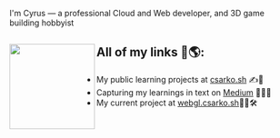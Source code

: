 I'm Cyrus — a professional Cloud and Web developer, and 3D game building hobbyist

## All of my links 🔗🌎: <img src="https://readme-viewer.csarko.sh/hackerman_rounded_marginright.png" height="150" width="auto" align="left" />
- My public learning projects at <a href="https://csarko.sh">csarko.sh</a> ✍️📱
- Capturing my learnings in text on <a href="https://medium.com/@csarkosh">Medium</a> 🧑‍💻📄
- My current project at <a href="https://webgl.csarko.sh">webgl.csarko.sh</a>👷‍♂️🛠
